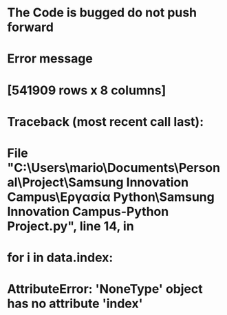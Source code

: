 # The Code is bugged do not push forward
# Error message

# [541909 rows x 8 columns]
# Traceback (most recent call last):
# File "C:\Users\mario\Documents\Personal\Project\Samsung Innovation Campus\Εργασία Python\Samsung Innovation Campus-Python Project.py", line 14, in <module>
#    for i in data.index:
# AttributeError: 'NoneType' object has no attribute 'index'
